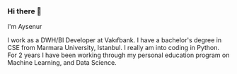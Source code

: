 ### Hi there 👋

I'm Aysenur

I work as a DWH/BI Developer at Vakıfbank. I have a bachelor's degree in CSE from Marmara University, Istanbul. I really am into coding in Python. 
For 2 years I have been working through my personal education program on Machine Learning, and Data Science. 

